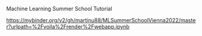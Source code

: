 Machine Learning Summer School Tutorial

https://mybinder.org/v2/gh/martinu88/MLSummerSchoolVienna2022/master?urlpath=%2Fvoila%2Frender%2Fwebapp.ipynb
